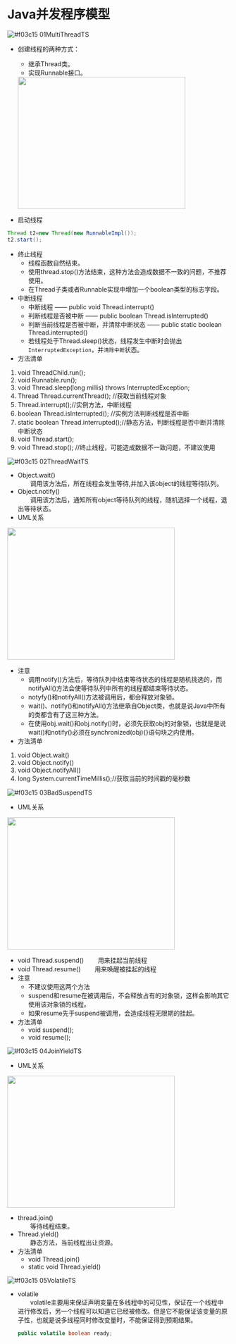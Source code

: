 # Java并发程序模型

![#f03c15](https://placehold.it/15/f03c15/000000?text=+) 01MultiThreadTS<br>
* 创建线程的两种方式：
  * 继承Thread类。
  * 实现Runnable接口。
  <img width="380" height="300" src="http://www.codenest.cn/static/images/uml/001.jpg"/>

* 启动线程
```Java
Thread t2=new Thread(new RunnableImpl());
t2.start();
```
* 终止线程
  * 线程函数自然结束。
  * 使用thread.stop()方法结束，这种方法会造成数据不一致的问题，不推荐使用。
  * 在Thread子类或者Runnable实现中增加一个boolean类型的标志字段。
* 中断线程
  * 中断线程 —— public void Thread.interrupt() 
  * 判断线程是否被中断 —— public boolean Thread.isInterrupted() 
  * 判断当前线程是否被中断，并清除中断状态 —— public static boolean Thread.interrupted() 
  * 若线程处于Thread.sleep()状态，线程发生中断时会抛出`InterruptedException`，并`清除中断`状态。
* 方法清单
1. void ThreadChild.run();        
2. void Runnable.run();
3. void Thread.sleep(long millis) throws InterruptedException;
4. Thread Thread.currentThread();  //获取当前线程对象
5. Thread.interrupt();//实例方法，中断线程
6. boolean Thread.isInterrupted(); //实例方法判断线程是否中断
7. static boolean Thread.interrupted();//静态方法，判断线程是否中断并清除中断状态
8. void Thread.start(); 
9. void Thread.stop(); //终止线程，可能造成数据不一致问题，不建议使用

![#f03c15](https://placehold.it/15/f03c15/000000?text=+) 02ThreadWaitTS<br>
* Object.wait()<br>
　　调用该方法后，所在线程会发生等待,并加入该object的线程等待队列。<br>
* Object.notify()<br>
 　　调用该方法后，通知所有object等待队列的线程，随机选择一个线程，退出等待状态。
* UML关系
<img width="380" height="300" src="http://www.codenest.cn/static/images/uml/002.jpg"/>

* 注意
    * 调用notify()方法后，等待队列中结束等待状态的线程是随机挑选的，而notifyAll()方法会使等待队列中所有的线程都结束等待状态。
    * notyfy()和notifyAll()方法被调用后，都会释放对象锁。
    * wait()、notify()和notifyAll()方法继承自Object类，也就是说Java中所有的类都含有了这三种方法。
    * 在使用obj.wait()和obj.notify()时，必须先获取obj的对象锁，也就是是说wait()和notify()必须在synchronized(obj){}语句块之内使用。
* 方法清单
1. void Object.wait()
2. void Object.notify()
3. void Object.notifyAll()
4. long System.currentTimeMillis();//获取当前的时间戳的毫秒数

![#f03c15](https://placehold.it/15/f03c15/000000?text=+) 03BadSuspendTS<br>
* UML关系
<img width="380" height="300" src="http://www.codenest.cn/static/images/uml/003.jpg"/>

* void Thread.suspend()
　　用来挂起当前线程
* void Thread.resume()
　　用来唤醒被挂起的线程
* 注意
    * 不建议使用这两个方法
    * suspend和resume在被调用后，不会释放占有的对象锁，这样会影响其它使用该对象锁的线程。
    * 如果resume先于suspend被调用，会造成线程无限期的挂起。
* 方法清单
    * void suspend();
    * void resume();

![#f03c15](https://placehold.it/15/f03c15/000000?text=+) 04JoinYieldTS<br>
* UML关系
<img width="380" height="300" src="http://www.codenest.cn/static/images/uml/004.jpg"/>

* thread.join()  
　　等待线程结束。
* Thread.yield()  
　　静态方法，当前线程出让资源。
* 方法清单
    * void Thread.join()
    * static void Thread.yield()

![#f03c15](https://placehold.it/15/f03c15/000000?text=+) 05VolatileTS<br>
* volatile<br>
　　volatile主要用来保证声明变量在多线程中的可见性，保证在一个线程中进行修改后，另一个线程可以知道它已经被修改。但是它不能保证该变量的原子性，也就是说多线程同时修改变量时，不能保证得到预期结果。
  ```Java
  public volatile boolean ready;
  ```
